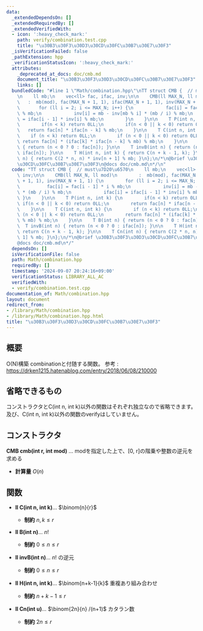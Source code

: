 ```yaml
---
data:
  _extendedDependsOn: []
  _extendedRequiredBy: []
  _extendedVerifiedWith:
  - icon: ':heavy_check_mark:'
    path: verify/combination.test.cpp
    title: "\u30B3\u30F3\u30D3\u30CD\u30FC\u30B7\u30E7\u30F3"
  _isVerificationFailed: false
  _pathExtension: hpp
  _verificationStatusIcon: ':heavy_check_mark:'
  attributes:
    _deprecated_at_docs: doc/cmb.md
    document_title: "\u30B3\u30F3\u30D3\u30CD\u30FC\u30B7\u30E7\u30F3"
    links: []
  bundledCode: "#line 1 \"Math/combination.hpp\"\nTT struct CMB {  // must\u7D20\u6570\
    \n    ll mb;\n    vec<ll> fac, ifac, inv;\n\n    CMB(ll MAX_N, ll mod)\n     \
    \   :  mb(mod), fac(MAX_N + 1, 1), ifac(MAX_N + 1, 1), inv(MAX_N + 1, 1) {\n \
    \       for (ll i = 2; i <= MAX_N; i++) {\n            fac[i] = fac[i - 1] * i\
    \ % mb;\n            inv[i] = mb - inv[mb % i] * (mb / i) % mb;\n            ifac[i]\
    \ = ifac[i - 1] * inv[i] % mb;\n        }\n    }\n\n    T P(int n, int k) {\n\
    \        if(n < k) return 0LL;\n        if(n < 0 || k < 0) return 0LL;\n     \
    \   return fac[n] * ifac[n - k] % mb;\n    }\n\n    T C(int n, int k) {\n    \
    \    if (n < k) return 0LL;\n        if (n < 0 || k < 0) return 0LL;\n       \
    \ return fac[n] * (ifac[k] * ifac[n - k] % mb) % mb;\n    }\n\n    T B(int n)\
    \ { return (n < 0 ? 0 : fac[n]); }\n\n    T invB(int n) { return (n < 0 ? 0 :\
    \ ifac[n]); }\n\n    T H(int n, int k) { return C(n + k - 1, k); }\n\n    T Cn(int\
    \ n) { return C(2 * n, n) * inv[n + 1] % mb; }\n};\n/*\n@brief \u30B3\u30F3\u30D3\
    \u30CD\u30FC\u30B7\u30E7\u30F3\n@docs doc/cmb.md\n*/\n"
  code: "TT struct CMB {  // must\u7D20\u6570\n    ll mb;\n    vec<ll> fac, ifac,\
    \ inv;\n\n    CMB(ll MAX_N, ll mod)\n        :  mb(mod), fac(MAX_N + 1, 1), ifac(MAX_N\
    \ + 1, 1), inv(MAX_N + 1, 1) {\n        for (ll i = 2; i <= MAX_N; i++) {\n  \
    \          fac[i] = fac[i - 1] * i % mb;\n            inv[i] = mb - inv[mb % i]\
    \ * (mb / i) % mb;\n            ifac[i] = ifac[i - 1] * inv[i] % mb;\n       \
    \ }\n    }\n\n    T P(int n, int k) {\n        if(n < k) return 0LL;\n       \
    \ if(n < 0 || k < 0) return 0LL;\n        return fac[n] * ifac[n - k] % mb;\n\
    \    }\n\n    T C(int n, int k) {\n        if (n < k) return 0LL;\n        if\
    \ (n < 0 || k < 0) return 0LL;\n        return fac[n] * (ifac[k] * ifac[n - k]\
    \ % mb) % mb;\n    }\n\n    T B(int n) { return (n < 0 ? 0 : fac[n]); }\n\n  \
    \  T invB(int n) { return (n < 0 ? 0 : ifac[n]); }\n\n    T H(int n, int k) {\
    \ return C(n + k - 1, k); }\n\n    T Cn(int n) { return C(2 * n, n) * inv[n +\
    \ 1] % mb; }\n};\n/*\n@brief \u30B3\u30F3\u30D3\u30CD\u30FC\u30B7\u30E7\u30F3\n\
    @docs doc/cmb.md\n*/"
  dependsOn: []
  isVerificationFile: false
  path: Math/combination.hpp
  requiredBy: []
  timestamp: '2024-09-07 20:24:16+09:00'
  verificationStatus: LIBRARY_ALL_AC
  verifiedWith:
  - verify/combination.test.cpp
documentation_of: Math/combination.hpp
layout: document
redirect_from:
- /library/Math/combination.hpp
- /library/Math/combination.hpp.html
title: "\u30B3\u30F3\u30D3\u30CD\u30FC\u30B7\u30E7\u30F3"
---
```

## 概要
O(N)構築 combinationと付随する関数。
参考 : https://drken1215.hatenablog.com/entry/2018/06/08/210000

## 省略できるもの
コンストラクタとC(int n, int k)以外の関数はそれぞれ独立なので省略できます。及び、C(int n, int k)以外の関数のverifyはしていません。

## コンストラクタ
**CMB cmb(int r, int mod)** ... modを指定した上で、[0, r]の階乗や整数の逆元を求める  
- **計算量**
    $O(n)$

## 関数

- **ll C(int n, int k)**... $\binom{n}{r}$
    - **制約**
    $n, k \le r$

- **ll B(int n)**... $n!$
    - **制約**
    $0 \le n \le r$

- **ll invB(int n)**... $n!$ の逆元
    - **制約**
    $0 \le n \le r$

- **ll H(int n, int k)**... $\binom{n+k-1}{k}$ 重複あり組み合わせ
    - **制約**
    $n+k-1 \le r$

- **ll Cn(int u)**... $\binom{2n}{n} /(n+1)$ カタラン数
    - **制約**
    $2n \le r$
  
